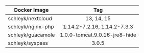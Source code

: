 
| Docker Image        |      Tag                           |
|---------------------|:----------------------------------:|
| schleyk/nextcloud   | 13, 14, 15                         |
| schleyk/nginx-php   | 1.14.2-7.2.16, 1.14.2-7.3.3        |
| schleyk/guacamole   | 1.0.0-tomcat.9.0.16-jre8-hide      |
| schleyk/syspass     | 3.0.5                                  |
